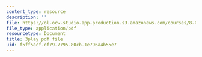 ```yaml
---
content_type: resource
description: ''
file: https://ol-ocw-studio-app-production.s3.amazonaws.com/courses/8-05-quantum-physics-ii-fall-2013/f5ff5acfcf79779580cb1e796a4b55e7_TUenwZezzdk.pdf
file_type: application/pdf
resourcetype: Document
title: 3play pdf file
uid: f5ff5acf-cf79-7795-80cb-1e796a4b55e7
---
```


